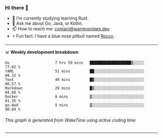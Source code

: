 ### Hi there 👋

- 🌱 I’m currently studying learning Rust.
- 💬 Ask me about Go, Java, or Kotlin.
- 📫 How to reach me: contact@warrensnipes.dev
- ⚡ Fun fact: I have a blue nose pitbull named [Rocco](https://i.imgur.com/iLsSCKu.jpg).

-------

📊 **Weekly development breakdown**
<!--START_SECTION:waka-->

```text
Go                     7 hrs 59 mins   ███████████████████▒░░░░░   77.02 %
YAML                   51 mins         ██░░░░░░░░░░░░░░░░░░░░░░░   08.32 %
Text                   40 mins         █▓░░░░░░░░░░░░░░░░░░░░░░░   06.57 %
Markdown               29 mins         █▒░░░░░░░░░░░░░░░░░░░░░░░   04.68 %
Docker                 8 mins          ▒░░░░░░░░░░░░░░░░░░░░░░░░   01.35 %
go.mod                 5 mins          ▒░░░░░░░░░░░░░░░░░░░░░░░░   00.84 %
```

<!--END_SECTION:waka-->
###### *This graph is generated from WakeTime using active coding time*
-------
